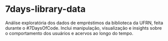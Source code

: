 # 7days-library-data
Análise exploratória dos dados de empréstimos da biblioteca da UFRN, feita durante o #7DaysOfCode. Inclui manipulação, visualização e insights sobre o comportamento dos usuários e acervos ao longo do tempo.
